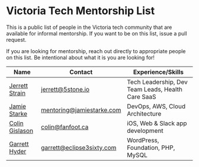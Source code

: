 # Victoria Tech Mentorship List

This is a public list of people in the Victoria tech community that are available for informal mentorship. If you want to be on this list, issue a pull request.

If you are looking for mentorship, reach out directly to appropriate people on this list. Be intentional about what it is you are looking for!


 Name                    | Contact                  | Experience/Skills  
-------------------------|--------------------------|--------------------
 [Jerrett Strain](https://www.linkedin.com/in/jerrett/) | jerrett@5stone.io  | Tech Leadership, Dev Team Leads, Health Care SaaS  
 [Jamie Starke](https://www.jamiestarke.com) | mentoring@jamiestarke.com  | DevOps, AWS, Cloud Architecture 
 [Colin Gislason](https://github.com/cgislason) | colin@fanfoot.ca  | iOS, Web & Slack app development  
 [Garrett Hyder](https://eclipse3sixty.com) | garrett@eclipse3sixty.com  | WordPress, Foundation, PHP, MySQL 
